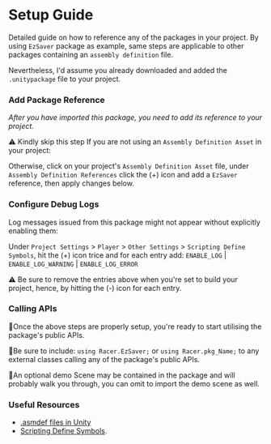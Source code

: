 
# Setup Guide
Detailed guide on how to reference any of the packages in your project. By using `EzSaver` package as example, same steps are applicable to other packages containing an `assembly definition` file.

Nevertheless, I'd assume you already downloaded and added the `.unitypackage` file to your project.

### Add Package Reference
*After you have imported this package, you need to add its reference to your project.*

⚠️ Kindly skip this step If you are not using an `Assembly Definition Asset` in your project:
	
Otherwise, click on your project's `Assembly Definition Asset` file, under `Assembly Definition References` click the (+) icon and add a `EzSaver` reference, then apply changes below.

### Configure Debug Logs
 Log messages issued from this package might not appear without explicitly enabling them:
	
 Under  `Project Settings` > `Player` > `Other Settings` > `Scripting Define Symbols`, hit the (+) icon trice and for each entry add:  `ENABLE_LOG` | `ENABLE_LOG_WARNING` | `ENABLE_LOG_ERROR` 
	
⚠️ Be sure to remove the entries above when you're set to build your project, hence, by hitting the (-) icon for each entry.

### Calling APIs
📌Once the above steps are properly setup, you're ready to start utilising the package's public APIs.
	
📌Be sure to include: `using Racer.EzSaver;` or `using Racer.pkg_Name;` to any external classes calling any of the package's public APIs. 
	
📌An optional demo Scene may be contained in the package and will probably walk you through, you can omit to import the demo scene as well.

### Useful Resources
- [.asmdef files in Unity](https://bit.ly/3exDWNz) 
- [Scripting Define Symbols](https://bit.ly/3yGVWvS).